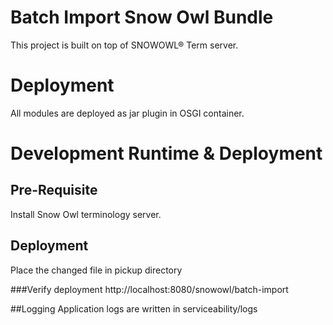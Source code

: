Batch Import Snow Owl Bundle
===============================================
This project is built on top of SNOWOWL® Term server.

Deployment
==========

All modules are deployed as jar plugin in OSGI container. 


Development Runtime & Deployment 
================================

## Pre-Requisite
Install Snow Owl terminology server.

## Deployment
Place the changed file in pickup directory

###Verify deployment 
http://localhost:8080/snowowl/batch-import

##Logging
Application logs are written in serviceability/logs
